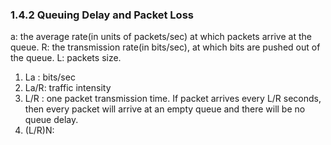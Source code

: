 ### 1.4.2 Queuing Delay and Packet Loss

a: the average rate(in units of packets/sec) at which packets arrive at the queue.
R: the transmission rate(in bits/sec), at which bits are pushed out of the queue.
L: packets size.

  1. La  : bits/sec
  2. La/R: traffic intensity
  3. L/R : one packet transmission time. If packet arrives every L/R seconds, then every packet will arrive at an empty queue and there will be no queue delay.
  4. (L/R)N:
